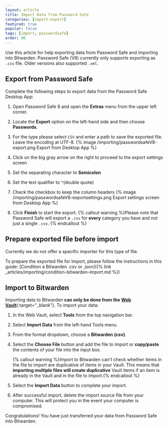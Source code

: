 ```yaml
---
layout: article
title: Import Data from Password Safe
categories: [import-export]
featured: true
popular: false
tags: [import, passwordsafe]
order: 06
---
```


Use this article for help exporting data from Password Safe and importing into Bitwarden. Password Safe (V8) currently only supports exporting as `.csv` file. Older versions also supported `.xml`.

## Export from Password Safe

Complete the following steps to export data from the Password Safe Desktop App:

1. Open Password Safe 8 and open the **Extras** menu from the upper left corner.

2. Locate the **Export** option on the left-hand side and then choose **Passwords**.

3. For the type please select `CSV` and enter a path to save the exported file. Leave the encoding at UTF-8.
   {% image /importing/passwordsafeV8-export.png Export from Desktop App %}

4. Click on the big gray arrow on the right to proceed to the export settings screen

5. Set the separating character to **Semicolon**
6. Set the text qualifier to **`"`**(double quote)
7. Check the checkbox to keep the column headers
   {% image /importing/passwordsafeV8-exportsettings.png Export settings screen from Desktop App %}

8. Click **Finish** to start the export.
   {% callout warning %}Please note that Password Safe will export a `.csv` for **every** category you have and not just a single `.csv`.
   {% endcallout %}

## Prepare exported file before import
Currently we do not offer a specific importer for this type of file.

To prepare the exported file for import, please follow the instructions in this guide: [Condition a Bitwarden .csv or .json]({% link _articles/importing/condition-bitwarden-import.md %})

## Import to Bitwarden

Importing data to Bitwarden **can only be done from the** [**Web Vault**](https://vault.bitwarden.com){:target="\_blank"}. To import your data:

 1. In the Web Vault, select **Tools** from the top navigation bar.
 2. Select **Import Data** from the left-hand Tools menu.
 3. From the format dropdown, choose a **Bitwarden (csv)**.

 5. Select the **Choose File** button and add the file to import or **copy/paste** the contents of your file into the input box.

    {% callout warning %}Import to Bitwarden can't check whether items in the file to import are duplicative of items in your Vault. This means that **importing multiple files will create duplicative** Vault items if an item is already in the Vault and in the file to import.{% endcallout %}
 6. Select the **Import Data** button to complete your import.
 7. After successful import, delete the import source file from your computer. This will protect you in the event your computer is compromised.

Congratulations! You have just transferred your data from Password Safe into Bitwarden.
